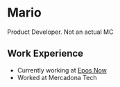 # Mario
Product Developer. Not an actual MC

## Work Experience
- Currently working at [Epos Now](https://www.linkedin.com/company/epos-now/)
- Worked at Mercadona Tech
